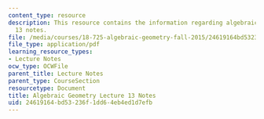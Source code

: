```yaml
---
content_type: resource
description: This resource contains the information regarding algebraic geometry lecture
  13 notes.
file: /media/courses/18-725-algebraic-geometry-fall-2015/24619164bd53236f1dd64eb4ed1d7efb_MIT18_725F15_lec13.pdf
file_type: application/pdf
learning_resource_types:
- Lecture Notes
ocw_type: OCWFile
parent_title: Lecture Notes
parent_type: CourseSection
resourcetype: Document
title: Algebraic Geometry Lecture 13 Notes
uid: 24619164-bd53-236f-1dd6-4eb4ed1d7efb
---
```

